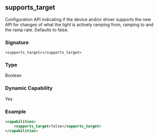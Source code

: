 ## supports\_target

Configuration API indicating if the device and/or driver supports the new API for changes of what the light is actively ramping from, ramping to and the ramp rate. Defaults to false.


### Signature

`<supports_target></supports_target>`


### Type

Boolean


### Dynamic Capability

Yes


### Example

```xml
<capabilities>
    <supports_target>false</supports_target>
</capabilities>
```
